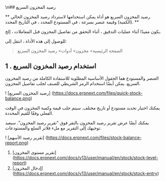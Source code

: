 \n## رصيد المخزون السريع

** رصيد المخزون السريع هو أداة يمكن استخدامها لاسترداد رصيد المخزون الحالي (الكمية) وقيمة عنصر بسرعة ، في المستودع المحدد ، في التاريخ المحدد. **

يكون مفيدًا أثناء عمليات التدقيق ، أثناء التحقق من تفاصيل المخزون قبل المعاملات ، إلخ.

للوصول إلى هذه الأداة ، انتقل إلى:

> الصفحة الرئيسية> مخزون> أدوات> رصيد المخزون السريع

## 1 \. استخدام رصيد المخزون السريع

العنصر والمستودع هما الحقول الأساسية المطلوبة للاستفادة الكاملة من رصيد المخزون السريع. يمكن أيضًا استخدام الرمز الشريطي للصنف لجلب تفاصيل المخزون.

! [رصيد المخزون السريع] (https://docs.erpnext.com/files/quick-stock-balance.png)

يمكنك اختيار تحديد مستودع أو تاريخ مختلف. سيتم جلب قيمة وكمية المخزون في الوقت الفعلي وفقًا للقيم المحددة.

يمكنك أيضًا عرض تقرير رصيد المخزون بالنقر فوق "تقرير رصيد المخزون". سيعيد توجيهك إلى التقرير مع ملء فلاتر السلع والمستودعات.

! [تقرير رصيد الأسهم] (https://docs.erpnext.com/files/stock-balance-report.png)

1. [تقرير مستوى المخزون] (https://docs.erpnext.com/docs/v13/user/manual/en/stock/stock-level-report)
2. [إدخال المخزون] (https://docs.erpnext.com/docs/v13/user/manual/en/stock/stock-entry)